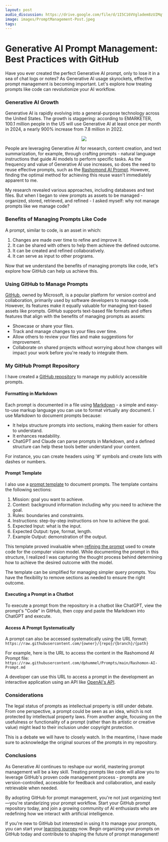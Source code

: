 ```yaml
---
layout: post
audio_discussion: https://drive.google.com/file/d/1I5C16VVgladem8zUIMqfQXj8ue_ihO9f
image: images/PromptManagement-Post.jpeg
tags: 
---
```

# Generative AI Prompt Management: Best Practices with GitHub
Have you ever created the perfect Generative AI prompt, only to lose it in a sea of chat logs or notes? As Generative AI usage skyrockets, effective prompt management is becoming important. Let's explore how treating prompts like code can revolutionize your AI workflow.

### Generative AI Growth
Generative AI is rapidly evolving into a general-purpose technology across the United States. The growth is staggering: according to EMARKETER, 100.1 million people in the US will use Generative AI at least once per month in 2024, a nearly 900% increase from 7.8 million in 2022.

<p align="center">
  <img src="https://github.com/user-attachments/assets/e7acdb92-7952-4f7a-83a3-afa00ebb20ec"/>
</p>

People are leveraging Generative AI for research, content creation, and text summarization, for example, through crafting prompts - natural language instructions that guide AI models to perform specific tasks. As the frequency and value of Generative AI use increases, so does the need to reuse effective prompts, such as the [Rashomond AI Prompt](https://github.com/dphummel/Prompts/blob/main/Rashomon-AI-Prompt.md). However, finding the optimal method for achieving this reuse wasn't immediately apparent to me.

My research revealed various approaches, including databases and text files. But when I began to view prompts as assets to be managed - organized, stored, retrieved, and refined - I asked myself: why not manage prompts like we manage code?

### Benefits of Managing Prompts Like Code
A prompt, similar to code, is an asset in which:

1. Changes are made over time to refine and improve it.
2. It can be shared with others to help them achieve the defined outcome.
3. It can be created and refined collaboratively.
4. It can serve as input to other programs.

Now that we understand the benefits of managing prompts like code, let's explore how GitHub can help us achieve this.

### Using GitHub to Manage Prompts
[GitHub](https://github.com), owned by Microsoft, is a popular platform for version control and collaboration, primarily used by software developers to manage code. However, its features make it equally valuable for managing text-based assets like prompts. GitHub supports text-based file formats and offers features that align with the benefits of managing prompts as assets:

- Showcase or share your files.
- Track and manage changes to your files over time.
- Allow others to review your files and make suggestions for improvement.
- Collaborate on shared projects without worrying about how changes will impact your work before you're ready to integrate them.

### My GitHub Prompt Repository
I have created a [GitHub repository](https://github.com/dphummel/Prompts) to manage my publicly accessible prompts.

#### Formatting in Markdown
Each prompt is documented in a file using [Markdown](https://www.markdownguide.org/) - a simple and easy-to-use markup language you can use to format virtually any document. I use Markdown to document prompts because:
- It helps structure prompts into sections, making them easier for others to understand.
- It enhances readability.
- ChatGPT and Claude can parse prompts in Markdown, and a defined structure can help these tools better understand your content.

For instance, you can create headers using '#' symbols and create lists with dashes or numbers.

#### Prompt Template
I also use a [prompt template](https://github.com/dphummel/Prompts/blob/main/Prompt-Template.md) to document prompts.  The template contains the following sections:
1. Mission: goal you want to achieve.
2. Context: background information including why you need to achieve the goal.
3. Rules: boundaries and constraints.
4. Instructions: step-by-step instructions on how to achieve the goal.
5. Expected Input: what is the input.
6. Expected Output: type, format, length.
7. Example Output: demonstration of the output.

This template proved invaluable when [refining the prompt](https://github.com/dphummel/Prompts/blob/main/Dog-or-Cat-Model-Prompt.md) used to create code for the computer vision model. While documenting the prompt in this structure, I realized I was capturing the thought process behind determining how to achieve the desired outcome with the model.

The template can be simplified for managing simpler query prompts. You have the flexibility to remove sections as needed to ensure the right outcome.

#### Executing a Prompt in a Chatbot
To execute a prompt from the repository in a chatbot like ChatGPT, view the prompt's "Code" in GitHub, then copy and paste the Markdown into ChatGPT and execute.

#### Access A Prompt Systematically
A prompt can also be accessed systematically using the URL format:
`https://raw.githubusercontent.com/{owner}/{repo}/{branch}/{path}`

For example, here is the URL to access the content in the Rashomond AI Prompt file:
`https://raw.githubusercontent.com/dphummel/Prompts/main/Rashomon-AI-Prompt.md`

A developer can use this URL to access a prompt in the development an interactive application using an API like [OpenAI's API](https://platform.openai.com/docs/api-reference/introduction).

### Considerations
The legal status of prompts as intellectual property is still under debate. From one perspective, a prompt could be seen as an idea, which is not protected by intellectual property laws. From another angle, focusing on the usefulness or functionality of a prompt (rather than its artistic or creative value) might lead to their inclusion under copyright protection.

This is a debate we will have to closely watch.  In the meantime, I have made sure to acknowledge the original sources of the prompts in my repository.

### Conclusions
As Generative AI continues to reshape our world, mastering prompt management will be a key skill. Treating prompts like code will allow you to leverage GitHub's proven code management process -  prompts are version-controlled, accessible for feedback and collaboration, and easily retrievable when needed.

By adopting GitHub for prompt management, you're not just organizing text—you're standarizing your prompt workflow. Start your GitHub prompt repository today, and join a growing community of AI enthusiasts who are redefining how we interact with artificial intelligence.

If you're new to GitHub but interested in using it to manage your prompts, you can start your [learning journey]( https://docs.github.com/en/get-started/start-your-journey) now. Begin organizing your prompts on GitHub today and contribute to shaping the future of prompt management!
